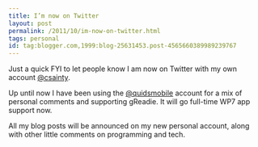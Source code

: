 ```yaml
---
title: I’m now on Twitter
layout: post
permalink: /2011/10/im-now-on-twitter.html
tags: personal
id: tag:blogger.com,1999:blog-25631453.post-4565660389989239767
---
```



Just a quick FYI to let people know I am now on Twitter with my own account [@csainty](http://www.twitter.com/csainty).   
  
Up until now I have been using the [@quidsmobile](http://www.twitter.com/quidsmobile) account for a mix of personal comments and supporting gReadie. It will go full-time WP7 app support now.  
  
All my blog posts will be announced on my new personal account, along with other little comments on programming and tech.  
  